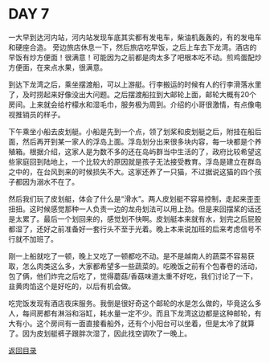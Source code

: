 
# DAY 7

一大早到达河内站，河内站发现车底其实都有发电车，柴油机轰轰的，有的发电车和硬座合造。
旁边旅店休息一下，然后旅店吃早饭，之后上车去下龙湾。酒店的早饭有炒方便面！很满意！可能因为之前都是肉太多了吧根本吃不动。煎鸡蛋配炒方便面，在来点水果，很满意。

到达下龙湾之后，乘坐摆渡船，可以上游艇。行李搬运的时候有人的行李滑落水里了，及时捞起来好像没出大问题。之后摆渡船拉到大邮轮上面，邮轮大概有20个房间。上来就会给柠檬水和湿毛巾，服务极为周到。介绍的小哥很激情，有点像电视推销员的样子。

下午乘坐小船去皮划艇。小船是先到一个点，领了划桨和皮划艇之后，附挂在船后面，然后再开到某一家人的浮岛上面。浮岛划分出来很多块内容，每一块都是个养殖箱。根据介绍，这家人是为数不多的还在岛屿群当中生活的了，政府比较希望这些家庭回到陆地上，一个比较大的原因就是孩子无法接受教育。浮岛是建立在群岛之中的，在台风到来的时候损失不大。这家还养了一只猫，不过据说这猫的四个孩子都因为溺水不在了。

然后我们玩了皮划艇，体会了什么是“滑水”。两人皮划艇不容易控制，走起来歪歪扭扭。这时候感觉那种一人负责一边的龙舟划法可以用上劲。但是来回摆桨的话还是太累了。最后一个划回来的，感觉划不快啊。皮划艇本来就有水，划完之后屁股都湿了，还好之前准备好一套行头不至于光着。晚上本来说加班的后来考虑信号不行就不加班了。

刚一上船就吃了一顿，晚上又吃了一顿都吃不动。是不是越南人的蔬菜不容易获取，怎么肉类这么多，大家都希望多一些蔬菜的。吃晚饭之前有个包春卷的活动，包了俩，他们炸完之后吃了，觉得蘑菇/香菇味道太重不好吃，我们讨论了一下，韭黄肉馅这个是好吃的，以后有机会做。

吃完饭发现有酒店夜床服务。我倒是很好奇这个邮轮的水是怎么做的，毕竟这么多人，每间房都有淋浴和浴缸，耗水量一定不少。而且下龙湾这边都是这种邮轮，有大有小。这个房间有一面直接看船外，还有个小阳台可以坐着，但是太冷了就算了。因为皮划艇裤子跟胖次湿了，因此找空调吹了一晚上。




[返回目录](README.md)
